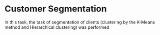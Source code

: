 # Customer Segmentation
 In this task, the task of segmentation of clients (clustering by the K-Means method and Hierarchical clustering) was performed
